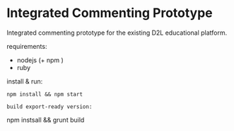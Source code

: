 Integrated Commenting Prototype
=================

Integrated commenting prototype for the existing D2L educational platform.

requirements:
 * nodejs (+ npm )
 * ruby

install & run:
```
npm install && npm start

build export-ready version:
```
npm instsall && grunt build
